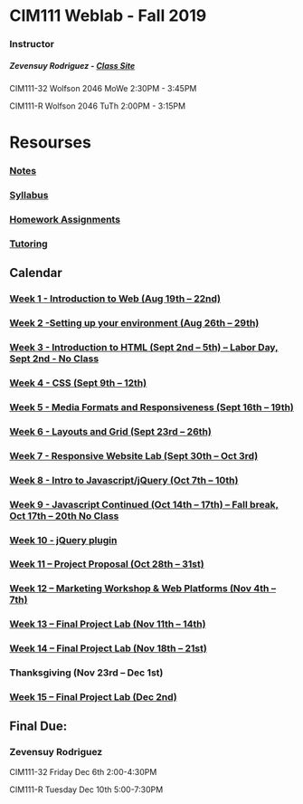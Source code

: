 # CIM111 Weblab - Fall 2019

### Instructor

##### Zevensuy Rodriguez - [Class Site](https://github.com/zevenrodriguez/Weblab)

CIM111-32 Wolfson 2046 MoWe 2:30PM - 3:45PM

CIM111-R Wolfson 2046 TuTh 2:00PM - 3:15PM

# Resourses
###  [Notes](https://github.com/UMInteractive/Weblab/tree/master/notes)
###  [Syllabus](https://github.com/UMInteractive/Weblab/blob/master/CIM111-General-Weblab.pdf)
###  [Homework Assignments](https://github.com/UMInteractive/Weblab/blob/master/notes/0-Assignments.md)
### [Tutoring](https://github.com/UMInteractive/Weblab/blob/master/notes/Tutoring.md)

## Calendar

### [Week 1 - Introduction to Web (Aug 19th – 22nd)](https://github.com/UMInteractive/Weblab/blob/master/notes/1-Intro-to-the-WWW.md)

### [Week 2 -Setting up your environment (Aug 26th – 29th)](https://github.com/UMInteractive/Weblab/blob/master/notes/Setting-Up-Your-Environment.md)

### [Week 3 - Introduction to HTML (Sept 2nd – 5th) – Labor Day, Sept 2nd - No Class](https://github.com/UMInteractive/Weblab/blob/master/notes/2-HTML.md)

### [Week 4 - CSS (Sept 9th – 12th)](https://github.com/UMInteractive/Weblab/blob/master/notes/3-CSS.md)

### [Week 5 - Media Formats and Responsiveness (Sept 16th – 19th)](https://github.com/UMInteractive/Weblab/blob/master/notes/4-Media-Queries.md)

### [Week 6 - Layouts and Grid (Sept 23rd – 26th)](https://github.com/UMInteractive/Weblab/blob/master/notes/5-Layout.md)

### [Week 7 - Responsive Website Lab (Sept 30th – Oct 3rd)](https://github.com/UMInteractive/Weblab/blob/master/notes/0-Assignments.md#responsive-site)

### [Week 8 - Intro to Javascript/jQuery (Oct 7th – 10th)](https://github.com/UMInteractive/Weblab/blob/master/notes/6-Javascript.md)

### [Week 9 - Javascript Continued (Oct 14th – 17th) – Fall break, Oct 17th – 20th No Class](https://github.com/UMInteractive/Weblab/blob/master/notes/6-Javascript.md)

### [Week 10 - jQuery plugin](https://github.com/UMInteractive/Weblab/blob/master/notes/7-jQuery-Plugins.md)

### [Week 11 – Project Proposal (Oct 28th – 31st)](https://github.com/UMInteractive/Weblab/blob/master/notes/0-Assignments.md#creative-brief-wireframe-inspirations)

### [Week 12 – Marketing Workshop & Web Platforms (Nov 4th – 7th)](https://github.com/UMInteractive/Weblab/blob/master/notes/9-S.E.O..md)

### [Week 13 – Final Project Lab (Nov 11th – 14th)](https://github.com/UMInteractive/Weblab/blob/master/notes/0-Assignments.md#final-project-300-points)

### [Week 14 – Final Project Lab (Nov 18th – 21st)](https://github.com/UMInteractive/Weblab/blob/master/notes/0-Assignments.md#final-project-300-points)

### Thanksgiving (Nov 23rd – Dec 1st)

### [Week 15 –  Final Project Lab (Dec 2nd)](https://github.com/UMInteractive/Weblab/blob/master/notes/0-Assignments.md#final-project-300-points)

## Final Due:

### Zevensuy Rodriguez

CIM111-32 Friday Dec 6th 2:00-4:30PM

CIM111-R Tuesday Dec 10th 5:00-7:30PM
